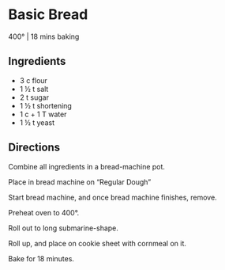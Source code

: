 # Basic Bread
400° | 18 mins baking

## Ingredients
* 3 c flour
* 1 ½ t salt
* 2 t sugar
* 1 ½ t shortening
* 1 c + 1 T water
* 1 ½ t yeast

## Directions

Combine all ingredients in a bread-machine pot.

Place in bread machine on “Regular Dough”

Start bread machine, and once bread machine finishes, remove.

Preheat oven to 400°.

Roll out to long submarine-shape.

Roll up, and place on cookie sheet with cornmeal on it.

Bake for 18 minutes.
